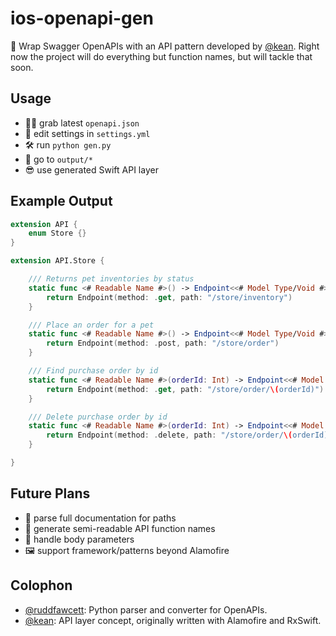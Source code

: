 # ios-openapi-gen
🎁 Wrap Swagger OpenAPIs with an API pattern developed by [@kean](https://kean.github.io/post/api-client). Right now the project will do everything but function names, but will tackle that soon.

## Usage
- 🧑‍💻 grab latest `openapi.json`
- 📝 edit settings in `settings.yml`
- 🛠 run `python gen.py`
- 🔎 go to `output/*`
- 😎 use generated Swift API layer

## Example Output

```swift
extension API {
    enum Store {}
}

extension API.Store {

    /// Returns pet inventories by status
    static func <# Readable Name #>() -> Endpoint<<# Model Type/Void #>> {
        return Endpoint(method: .get, path: "/store/inventory")
    }

    /// Place an order for a pet
    static func <# Readable Name #>() -> Endpoint<<# Model Type/Void #>> {
        return Endpoint(method: .post, path: "/store/order")
    }

    /// Find purchase order by id
    static func <# Readable Name #>(orderId: Int) -> Endpoint<<# Model Type/Void #>> {
        return Endpoint(method: .get, path: "/store/order/\(orderId)")
    }

    /// Delete purchase order by id
    static func <# Readable Name #>(orderId: Int) -> Endpoint<<# Model Type/Void #>> {
        return Endpoint(method: .delete, path: "/store/order/\(orderId)")
    }

}
```

## Future Plans
- 🤡 parse full documentation for paths
- 📖 generate semi-readable API function names
- 🤗 handle body parameters
- 🖼 support framework/patterns beyond Alamofire

## Colophon
- [@ruddfawcett](https://github.com/ruddfawcett): Python parser and converter for OpenAPIs.
- [@kean](https://kean.github.io/post/api-client): API layer concept, originally written with Alamofire and RxSwift.
